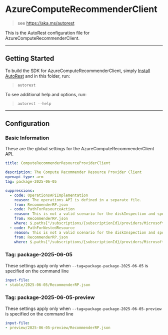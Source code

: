 # AzureComputeRecommenderClient

> see https://aka.ms/autorest

This is the AutoRest configuration file for AzureComputeRecommenderClient.

---

## Getting Started

To build the SDK for AzureComputeRecommenderClient, simply [Install AutoRest](https://aka.ms/autorest/install) and in this folder, run:

> `autorest`

To see additional help and options, run:

> `autorest --help`

---

## Configuration

### Basic Information

These are the global settings for the AzureComputeRecommenderClient API.

``` yaml !$(python) || !$(track2)
title: ComputeRecommenderResourceProviderClient
```

``` yaml
description: The Compute Recommender Resource Provider Client
openapi-type: arm
tag: package-2025-06-05

suppressions:
  - code: OperationsAPIImplementation
    reason: The operations API is defined in a separate file.
    from: RecommenderRP.json
  - code: PathForResourceAction
    reason: This is not a valid scenario for the diskInspection and spotPlacementRecommender API as API Path does not match ARM Lint check formatting, requesting to suppress due to approval from reviewer.
    from: RecommenderRP.json
    where: $.paths["/subscriptions/{subscriptionId}/providers/Microsoft.Compute/locations/{location}/placementScores/spot/generate"]
  - code: PathForNestedResource
    reason: This is not a valid scenario for the diskInspection and spotPlacementRecommender API as API Path does not match ARM Lint check formatting, requesting to suppress due to approval from reviewer.
    from: RecommenderRP.json
    where: $.paths["/subscriptions/{subscriptionId}/providers/Microsoft.Compute/locations/{location}/placementScores/spot"]
```

### Tag: package-2025-06-05

These settings apply only when `--tag=package-package-2025-06-05` is specified on the command line

``` yaml $(tag) == 'package-2025-06-05'
input-file:
- stable/2025-06-05/RecommenderRP.json
```

### Tag: package-2025-06-05-preview

These settings apply only when `--tag=package-package-2025-06-05-preview` is specified on the command line

``` yaml $(tag) == 'package-2025-06-05-preview'
input-file:
- preview/2025-06-05-preview/RecommenderRP.json
```